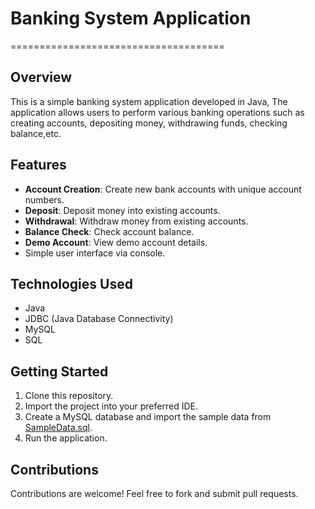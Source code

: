 # Banking System Application
=====================================

## Overview

This is a simple banking system application developed in Java, The application allows users to perform various banking operations such as creating accounts, depositing money, withdrawing funds, checking balance,etc.


## Features

*   **Account Creation**: Create new bank accounts with unique account numbers.
*   **Deposit**: Deposit money into existing accounts.
*   **Withdrawal**: Withdraw money from existing accounts.
*   **Balance Check**: Check account balance.
*   **Demo Account**: View demo account details.
*   Simple user interface via console.


## Technologies Used
- Java
- JDBC (Java Database Connectivity)
- MySQL
- SQL


## Getting Started

1. Clone this repository.
2. Import the project into your preferred IDE.
3. Create a MySQL database and import the sample data from [SampleData.sql](https://github.com/gulshan-pandey/Bank_Application/blob/main/src/main/java/org/example/SampleData.sql).
5. Run the application.


## Contributions

Contributions are welcome! Feel free to fork and submit pull requests.

